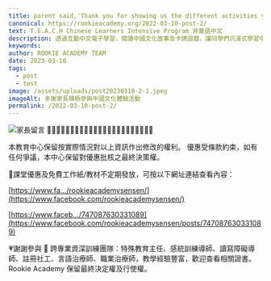 ```yaml
---
title: parent said,'Thank you for showing us the different activities you have in your centre.'
canonical: https://rookieacademy.org/2022-03-10-post-2/
text: T.E.A.C.H Chinese Learners Intensive Program 非華語中文
description: 透過互動中文電子學習，閱讀中國文化故事及卡牌遊戲，讓同學們沉浸式學習中文。
keywords: 
author: ROOKIE ACADEMY TEAM
date: 2023-03-10
tags:
  - post
  - test
image: /assets/uploads/post20230310-2-1.jpeg
imageAlt: 多謝家長積極參與中國文化體驗活動
permalink: /2022-03-10-post-2/
---
```

![家長留言](/assets/uploads/post20230310-2-2.jpeg)
🌟🌟🌟🌟🌟🌟🌟🌟🌟🌟🌟🌟🌟🌟🌟🌟🌟🌟🌟🌟🌟🌟🌟

本教育中心保留按實際情況對以上資訊作出修改的權利。
優惠受條款約束，如有任何爭議，本中心保留對優惠批核之最終決策權。

🥰課堂優惠及免費工作紙/教材不定期發放，可按以下網址連結查看內容：

[https://www.fa.../rookieacademysensen/](https://www.facebook.com/rookieacademysensen/)

[https://www.faceb.../747087630331089](https://www.facebook.com/rookieacademysensen/posts/747087630331089)

💗謝謝參與 📝 跨專業資深訓練團隊：特殊教育主任、感統訓練導師、讀寫障礙導師、註冊社工、言語治療師、職業治療師，教學經驗豐富，歡迎查看相關證書。
Rookie Academy 保留最終決定權及行使權。
